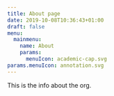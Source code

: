 ```yaml
---
title: About page
date: 2019-10-08T10:36:43+01:00
draft: false
menu:
  mainmenu:
    name: About
    params:
      menuIcon: academic-cap.svg
params.menuIcon: annotation.svg
---
```

 
 This is the info about the org.